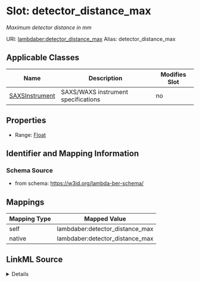 

# Slot: detector_distance_max 


_Maximum detector distance in mm_





URI: [lambdaber:detector_distance_max](https://w3id.org/lambda-ber-schema/detector_distance_max)
Alias: detector_distance_max

<!-- no inheritance hierarchy -->





## Applicable Classes

| Name | Description | Modifies Slot |
| --- | --- | --- |
| [SAXSInstrument](SAXSInstrument.md) | SAXS/WAXS instrument specifications |  no  |






## Properties

* Range: [Float](Float.md)




## Identifier and Mapping Information






### Schema Source


* from schema: https://w3id.org/lambda-ber-schema/




## Mappings

| Mapping Type | Mapped Value |
| ---  | ---  |
| self | lambdaber:detector_distance_max |
| native | lambdaber:detector_distance_max |




## LinkML Source

<details>
```yaml
name: detector_distance_max
description: Maximum detector distance in mm
from_schema: https://w3id.org/lambda-ber-schema/
rank: 1000
alias: detector_distance_max
owner: SAXSInstrument
domain_of:
- SAXSInstrument
range: float

```
</details>
